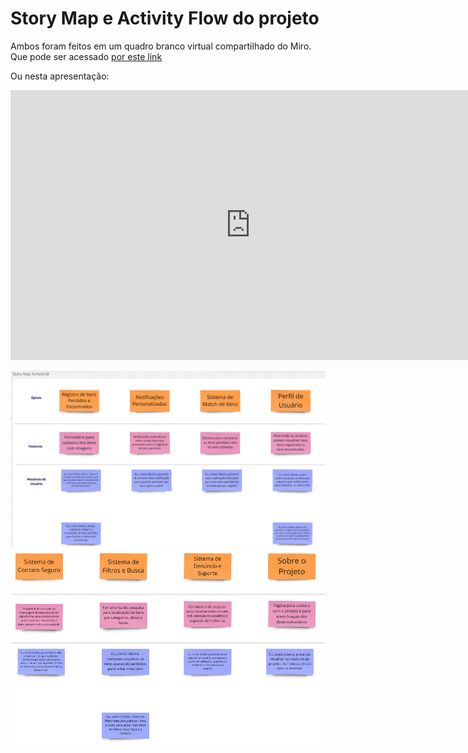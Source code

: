 # Story Map e Activity Flow do projeto


Ambos foram feitos em um quadro branco virtual compartilhado do Miro. Que pode ser acessado [por este link](https://miro.com/app/board/uXjVLKTcaY4=/?share_link_id=726241226523)

Ou nesta apresentação:
<iframe width="768" height="432" src="https://miro.com/app/embed/uXjVLKTcaY4=/?pres=1&frameId=3458764605564703580&embedId=848254482244" frameborder="0" scrolling="no" allow="fullscreen; clipboard-read; clipboard-write" allowfullscreen></iframe>

![](front-end/imgs/storymap1.png) ![](front-end/imgs/storymap2.png)